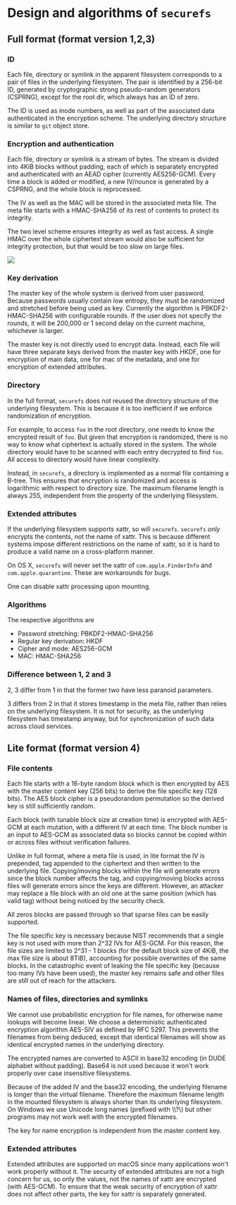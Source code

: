 # Design and algorithms of `securefs`

## Full format (format version 1,2,3)

### ID

Each file, directory or symlink in the apparent filesystem corresponds to a pair of files in the underlying filesystem. The pair is identified by a 256-bit ID, generated by cryptographic strong pseudo-random generators (CSPRNG), except for the root dir, which always has an ID of zero.

The ID is used as inode numbers, as well as part of the associated data authenticated in the encryption scheme. The underlying directory structure is similar to `git` object store.

### Encryption and authentication

Each file, directory or symlink is a stream of bytes. The stream is divided into 4KiB blocks without padding, each of which is separately encrypted and authenticated with an AEAD cipher (currently AES256-GCM). Every time a block is added or modified, a new IV/nounce is generated by a CSPRNG, and the whole block is reprocessed.

The IV as well as the MAC will be stored in the associated meta file. The meta file starts with a HMAC-SHA256 of its rest of contents to protect its integrity.

The two level scheme ensures integrity as well as fast access. A single HMAC over the whole ciphertext stream would also be sufficient for integrity protection, but that would be too slow on large files.

<img src="https://netheril96.github.io/images/securefs/stream_structure.png"/>

### Key derivation

The master key of the whole system is derived from user password. Because passwords usually contain low entropy, they must be randomized and stretched before being used as key. Currently the algorithm is PBKDF2-HMAC-SHA256 with configurable rounds. If the user does not specify the rounds, it will be 200,000 or 1 second delay on the current machine, whichever is larger.

The master key is not directly used to encrypt data. Instead, each file will have three separate keys derived from the master key with HKDF, one for encryption of main data, one for mac of the metadata, and one for encryption of extended attributes.

### Directory

In the full format, `securefs` does not reused the directory structure of the underlying filesystem. This is because it is too inefficient if we enforce randomization of encryption.

For example, to access `foo` in the root directory, one needs to know the encrypted result of `foo`. But given that encryption is randomized, there is no way to know what ciphertext is actually stored in the system. The whole directory would have to be scanned with each entry decrypted to find `foo`. All access to directory would have linear complexity.

Instead, in `securefs`, a directory is implemented as a normal file containing a B-tree. This ensures that encryption is randomized and access is logarithmic with respect to directory size. The maximum filename length is always 255, independent from the property of the underlying filesystem.

### Extended attributes

If the underlying filesystem supports xattr, so will `securefs`. `securefs` *only* encrypts the contents, not the name of xattr. This is because different systems impose different restrictions on the name of xattr, so it is hard to produce a valid name on a cross-platform manner.

On OS X, `securefs` will never set the xattr of `com.apple.FinderInfo` and `com.apple.quarantine`. These are workarounds for bugs.

One can disable xattr processing upon mounting.

### Algorithms

The respective algorithms are

* Password stretching: PBKDF2-HMAC-SHA256
* Regular key derivation: HKDF
* Cipher and mode: AES256-GCM
* MAC: HMAC-SHA256

### Difference between 1, 2 and 3

2, 3 differ from 1 in that the former two have less paranoid parameters.

3 differs from 2 in that it stores timestamp in the meta file, rather than relies on the underlying filesystem. It is not for security, as the underlying filesystem has timestamp anyway, but for synchronization of such data across cloud services.

## Lite format (format version 4)

### File contents

Each file starts with a 16-byte random block which is then encrypted by AES with the master content key (256 bits) to derive the file specific key (128 bits). The AES block cipher is a pseudorandom permutation so the derived key is still sufficiently random.

Each block (with tunable block size at creation time) is encrypted with AES-GCM at each mutation, with a different IV at each time. The block number is an input to AES-GCM as associated data so blocks cannot be copied within or across files without verification failures.

Unlike in full format, where a meta file is used, in lite format the IV is prepended, tag appended to the ciphertext and then written to the underlying file. Copying/moving blocks within the file will generate errors since the block number affects the tag, and copying/moving blocks across files will generate errors since the keys are different. However, an attacker may replace a file block with an old one at the same position (which has valid tag) without being noticed by the security check.

All zeros blocks are passed through so that sparse files can be easily supported.

The file specific key is necessary because NIST recommends that a single key is not used with more than 2^32 IVs for AES-GCM. For this reason, the file sizes are limited to 2^31 - 1 blocks (for the default block size of 4KiB, the max file size is about 8TiB), accounting for possible overwrites of the same blocks. In the catastrophic event of leaking the file specific key (because too many IVs have been used), the master key remains safe and other files are still out of reach for the attackers.

### Names of files, directories and symlinks

We cannot use probabilistic encryption for file names, for otherwise name lookups will become linear. We choose a deterministic authenticated encryption algorithm AES-SIV as defined by RFC 5297. This prevents the filenames from being deduced, except that identical filenames will show as identical encrypted names in the underlying directory.

The encrypted names are converted to ASCII in base32 encoding (in DUDE alphabet without padding). Base64 is not used because it won't work properly over case insensitive filesystems.

Because of the added IV and the base32 encoding, the underlying filename is longer than the virtual filename. Therefore the maximum filename length in the mounted filesystem is always shorter than its underlying filesystem. On Windows we use Unicode long names (prefixed with \\\\?\\) but other programs may not work well with the encrypted filenames.

The key for name encryption is independent from the master content key.

### Extended attributes

Extended attributes are supported on macOS since many applications won't work properly without it. The security of extended attributes are not a high concern for us, so only the values, not the names of xattr are encrypted (with AES-GCM). To ensure that the weak security of encryption of xattr does not affect other parts, the key for xattr is separately generated.
